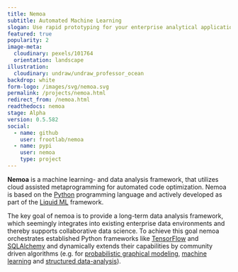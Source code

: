 ```yaml
---
title: Nemoa
subtitle: Automated Machine Learning
slogan: Use rapid prototyping for your enterprise analytical applications
featured: true
popularity: 2
image-meta:
  cloudinary: pexels/101764
  orientation: landscape
illustration:
  cloudinary: undraw/undraw_professor_ocean
backdrop: white
form-logo: /images/svg/nemoa.svg
permalink: /projects/nemoa.html
redirect_from: /nemoa.html
readthedocs: nemoa
stage: Alpha
version: 0.5.582
social:
  - name: github
    user: frootlab/nemoa
  - name: pypi
    user: nemoa
    type: project
---
```


**Nemoa** is a machine learning- and data analysis framework, that utilizes
cloud assisted metaprogramming for automated code optimization. Nemoa is based
on the [Python](https://www.python.org/) programming language and actively
developed as part of the [Liquid ML](https://github.com/orgs/frootlab/projects)
framework.

The key goal of nemoa is to provide a long-term data analysis framework, which
seemingly integrates into existing enterprise data environments and thereby
supports collaborative data science. To achieve this goal nemoa orchestrates
established Python frameworks like [TensorFlow](https://www.tensorflow.org/)
and [SQLAlchemy](https://www.sqlalchemy.org/) and dynamically extends their
capabilities by community driven algorithms (e.g. for [probabilistic graphical
modeling](https://en.wikipedia.org/wiki/Graphical_model), [machine
learning](https://en.wikipedia.org/wiki/Machine_learning) and [structured
data-analysis](https://en.wikipedia.org/wiki/Structured_data_analysis_(statistics))).
